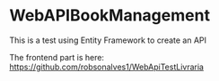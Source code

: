 # WebAPIBookManagement

This is a test using Entity Framework to create an API

The frontend part is here: https://github.com/robsonalves1/WebApiTestLivraria
